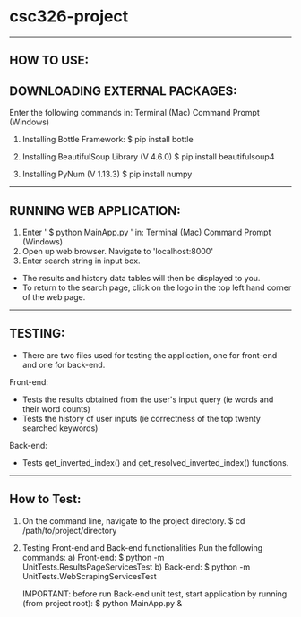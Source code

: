# csc326-project
-------------------------------------------------
HOW TO USE:
-------------------------------------------------
DOWNLOADING EXTERNAL PACKAGES:
-------------------------------------------------
Enter the following commands in:
  Terminal (Mac)
  Command Prompt (Windows)

1. Installing Bottle Framework:
  $ pip install bottle

2. Installing BeautifulSoup Library (V 4.6.0)
  $ pip install beautifulsoup4
  
3. Installing PyNum (V 1.13.3)
  $ pip install numpy

-------------------------------------------------
RUNNING WEB APPLICATION:
-------------------------------------------------
1. Enter ' $ python MainApp.py ' in:
  Terminal (Mac)
  Command Prompt (Windows)
2. Open up web browser. Navigate to 'localhost:8000'
3. Enter search string in input box.
  - The results and history data tables will then be displayed to you.
  - To return to the search page, click on the logo in the top left hand corner of the web page.

-------------------------------------------------
TESTING:
-------------------------------------------------
- There are two files used for testing the application, one for front-end and
one for back-end.

Front-end:
- Tests the results obtained from the user's input query
    (ie words and their word counts)
- Tests the history of user inputs
    (ie correctness of the top twenty searched keywords)

Back-end:
- Tests get_inverted_index() and get_resolved_inverted_index() functions.

------------------------------------------------
How to Test:
------------------------------------------------
1. On the command line, navigate to the project directory.
    $ cd /path/to/project/directory
2. Testing Front-end and Back-end functionalities
   Run the following commands:
a) Front-end:
    $ python -m UnitTests.ResultsPageServicesTest
b) Back-end:
    $ python -m UnitTests.WebScrapingServicesTest
    
    IMPORTANT: before run Back-end unit test, start application by running (from project root): 
    $ python MainApp.py &
